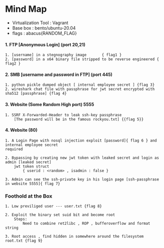 # Mind Map

- Virtualization Tool : Vagrant
- Base box            : bento/ubuntu-20.04
- flags               : abacus{RANDOM_FLAG}



#### 1. FTP [Anonymous Login] (port 20,21)

    1. [username] in a stegnography image       { flag1 }
    2. [password] in a x64 binary file stripped to be reverse engineered { flag2 } 

#### 2. SMB [username and password in FTP] (port 445)

    1. python pickle dumped object [ internal employee secret ] {flag 3}
    2. wireshark chat file with passphrase for jwt secret encrypted with sha512 [passphrase] {flag 4}

#### 3. Website (Some Random High port) 5555 

    1. SSRF X-Forwarded-Header to leak ssh-key passphrase
        [The password will be in the famous rockyou.txt] {{flag 5}}

#### 4. Website (80)

    1. A Login Page with nosql injection exploit [password]{ flag 6 } and internal employee secret 
    required

    2. Bypassing by creating new jwt token with leaked secret and login as admin [leaked secret]
        jwt token struct 
            { userid : <random> , isadmin : false }

    3. Admin can see the ssh-private key in his login page [ssh-passphrase in website 5555]{ flag 7}

### Foothold at the Box

    1. Low previliged user --- user.txt {flag 8}

    2. Exploit the binary set suid bit and become root
        Steps:
            Need to combine ret2libc , ROP , bufferoverflow and format string 

    3. Root access , find hidden in somewhere around the filesystem root.txt {flag 9}

    